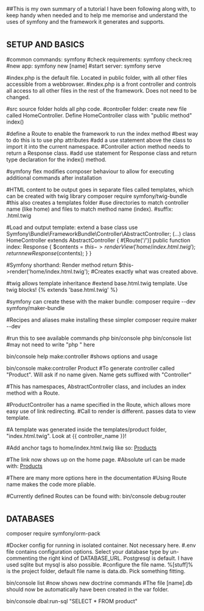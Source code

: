 ##This is my own summary of a tutorial I have been following along with, to keep handy when needed and to help me memorise and understand the uses of symfony and the framework it generates and supports.

#

## SETUP AND BASICS

#common commands:
symfony 
#check requirements:
symfony check:req 
#new app:
symfony new [name] 
#start server:
symfony serve 

#index.php is the default file. Located in public folder, with all other files accessible from a webbrowser.
#index.php is a front controller and controls all access to all other files in the rest of the framework. Does not need to be changed.

#src source folder holds all php code.
#controller folder: create new file called HomeController. Define HomeController class with "public method" index()

#define a Route to enable the framework to run the index method
#best way to do this is to use php attributes
#add a use statement above the class to import it into the current namespace.
#Controller action method needs to return a Response class.
#add use statement for Response class and return type declaration for the index() method.

#symfony flex modifies composer behaviour to allow for executing additional commands after installation

#HTML content to be output goes in separate files called templates, which can be created with twig library
composer require symfony/twig-bundle
#this also creates a templates folder
#use directories to match controller name (like home) and files to match method name (index). 
#suffix: .html.twig

#Load and output template: extend a base class
use Symfony\Bundle\FrameworkBundle\Controller\AbstractController;
(...)
class HomeController extends AbstractController
{
    #[Route('/')]
    public function index: Response
    {
        $contents = $this->renderView('home/index.html.twig');
        return new Response($contents);
    }
}

#Symfony shorthand: Render method
return $this->render('home/index.html.twig');
#Creates exactly what was created above.

#twig allows template inheritance 
#extend base.html.twig template. Use twig blocks!
{% extends 'base.html.twig' %}

#symfony can create these with the maker bundle:
composer require --dev symfony/maker-bundle

#Recipes and aliases make installing these simpler
composer require maker --dev

#run this to see available commands
php bin/console
php bin/console list
#may not need to write "php " here 

bin/console help make:controller 
#shows options and usage

bin/console make:controller Product 
#To generate controller called "Product". Will ask if no name given. Name gets suffixed with "Controller"

#This has namespaces, AbstractController class, and includes an index method with a Route.

#ProductController has a name specified in the Route, which allows more easy use of link redirecting.
#Call to render is different. passes data to view template.

#A template was generated inside the templates/product folder, "index.html.twig". Look at {{ controller_name }}!

#Add anchor tags to home/index.html.twig like so:
<a href = "{{ path('product_index') }}">Products</a>

#The link now shows up on the home page. 
#Absolute url can be made with:
<a href = "{{ url('product_index') }}">Products</a>

#There are many more options here in the documentation
#Using Route name makes the code more pliable.

#Currently defined Routes can be found with:
bin/console debug:router

#

## DATABASES

composer require symfony/orm-pack

#Docker config for running in isolated container. Not necessary here.
#.env file contains configuration options. Select your database type by un-commenting the right kind of DATABASE_URL. Postgresql is default. I have used sqlite but mysql is also possible.
#configure the file name. %[stuff]% is the project folder, default file name is data.db. Pick something fitting.

bin/console list 
#now shows new doctrine commands
#The file [name].db should now be automatically have been created in the var folder. 




bin/console dbal:run-sql "SELECT * FROM product"